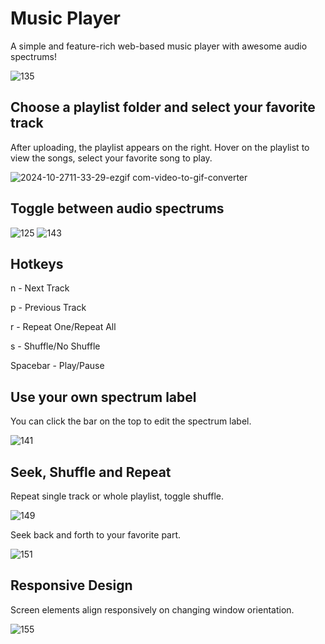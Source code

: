 # Music Player #

A simple and feature-rich web-based music player with awesome audio spectrums!

![135](https://github.com/user-attachments/assets/11c6b0e5-05ac-4a12-8948-48547905dd9f)

## Choose a playlist folder and select your favorite track

After uploading, the playlist appears on the right. Hover on the playlist to view the songs, select your favorite song to play.

![2024-10-2711-33-29-ezgif com-video-to-gif-converter](https://github.com/user-attachments/assets/ee8ef7cb-2ea9-402e-af63-67a508f4a344)


## Toggle between audio spectrums

![125](https://github.com/user-attachments/assets/0d1c4249-3221-4d78-8991-5f5368b534d2)
![143](https://github.com/user-attachments/assets/37f4875d-95fb-45bb-b866-34e49ef57bb7)

## Hotkeys

n - Next Track

p - Previous Track

r - Repeat One/Repeat All

s - Shuffle/No Shuffle

Spacebar - Play/Pause


## Use your own spectrum label

You can click the bar on the top to edit the spectrum label.

![141](https://github.com/user-attachments/assets/44eae4ad-45aa-48bd-ba7b-0f6178e42270)

## Seek, Shuffle and Repeat

Repeat single track or whole playlist, toggle shuffle.

![149](https://github.com/user-attachments/assets/46cd717e-7471-4f4b-b6de-98a876c4cf3f)

Seek back and forth to your favorite part.

![151](https://github.com/user-attachments/assets/0377d79c-9737-4ee7-99dd-0d2497768739)


## Responsive Design

Screen elements align responsively on changing window orientation.

![155](https://github.com/user-attachments/assets/d5f95580-f9b8-432f-a6d2-5f9cfcfdbcfc)








